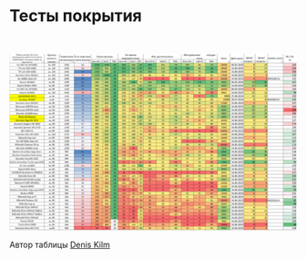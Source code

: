 # Тесты покрытия

<br/>

![альтернативный текст](/public/assets/images/wiki/helpful/wifi-tests/main.png)

Автор таблицы [Denis Kilm](https://t.me/Eiscal)
